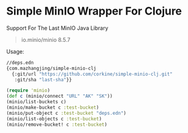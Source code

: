 # Simple MinIO Wrapper For Clojure

Support For The Last MinIO Java Library

> io.minio/minio 8.5.7

Usage:

```bash
//deps.edn
{com.mazhangjing/simple-minio-clj 
  {:git/url "https://github.com/corkine/simple-minio-clj.git"
   :git/sha "last-sha"}}
```

```clojure
(require 'minio)
(def c (minio/connect "URL" "AK" "SK"))
(minio/list-buckets c)
(minio/make-bucket c :test-bucket)
(minio/put-object c :test-bucket "deps.edn")
(minio/list-objects c :test-bucket)
(minio/remove-bucket! c :test-bucket)
```